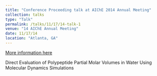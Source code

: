 ```yaml
---
title: "Conference Proceeding talk at AIChE 2014 Annual Meeting"
collection: talks
type: "Talk"
permalink: /talks/11/17/14-talk-1
venue: "14 AIChE Annual Meeting"
date: 11/17/14
location: "Atlanta, GA"
---
```


[More information here](https://aiche.confex.com/aiche/2014/webprogram/Paper375679.html)

Direct Evaluation of Polypeptide Partial Molar Volumes in Water Using Molecular Dynamics Simulations
